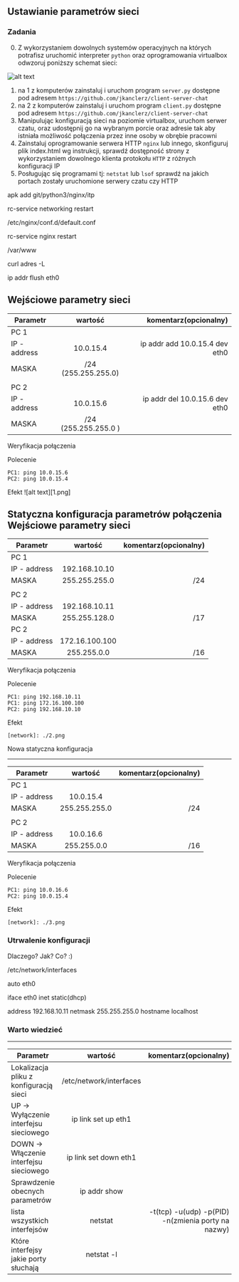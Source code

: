 ## Ustawianie parametrów sieci

### Zadania

0. Z wykorzystaniem dowolnych systemów operacyjnych na których potrafisz uruchomić interpreter ``python`` oraz oprogramowania virtualbox odwzoruj poniższy schemat sieci:

![alt text][network]

[network]: ./network.png "Logo Title Text 2"

1. na 1 z komputerów zainstaluj i uruchom program ``server.py`` dostępne pod adresem ``https://github.com/jkanclerz/client-server-chat``
2. na 2 z komputerów zainstaluj i uruchom program ``client.py`` dostępne pod adresem ``https://github.com/jkanclerz/client-server-chat``
3. Manipulując konfiguracją sieci na poziomie virtualbox, uruchom serwer czatu, oraz udostępnij go na wybranym porcie oraz adresie tak aby istniała możliwość połączenia przez inne osoby w obrębie pracowni
4. Zainstaluj oprogramowanie serwera HTTP ``nginx`` lub innego, skonfiguruj plik index.html wg instrukcji, sprawdź dostępność strony z wykorzystaniem dowolnego klienta protokołu ``HTTP`` z różnych konfiguracji IP
5. Posługując się programami tj: ``netstat`` lub ``lsof`` sprawdź na jakich portach zostały uruchomione serwery czatu czy HTTP

apk add git/python3/nginx/itp

rc-service networking restart

/etc/nginx/conf.d/default.conf 

rc-service nginx restart

/var/www

curl adres -L

ip addr flush eth0

Wejściowe parametry sieci
-------------------------
| Parametr | wartość | komentarz(opcionalny) |
| ------------- |:-------------:| -----:|
|   PC 1 |  
| IP - address  | 10.0.15.4 |ip addr add 10.0.15.4 dev eth0 |
| MASKA  | /24 (255.255.255.0) | |
|   |  | |
| PC 2  |  | |
| IP - address  | 10.0.15.6 | ip addr del 10.0.15.6 dev eth0 |
| MASKA  | /24 (255.255.255.0 )| |

Weryfikacja połączenia

Polecenie
```
PC1: ping 10.0.15.6
PC2: ping 10.0.15.4
```

Efekt
![alt text][1.png]


Statyczna konfiguracja parametrów połączenia
Wejściowe parametry sieci
-------------------------
| Parametr | wartość | komentarz(opcionalny) |
| ------------- |:-------------:| -----:|
|   PC 1 |  
| IP - address  | 192.168.10.10 | |
| MASKA  | 255.255.255.0 |/24 |
|   |  | |
| PC 2  |  | |
| IP - address  | 192.168.10.11 | |
| MASKA  | 255.255.128.0 |/17 |
| PC 2  |  | |
| IP - address  | 172.16.100.100 | |
| MASKA  | 255.255.0.0 |/16 |

Weryfikacja połączenia

Polecenie
```
PC1: ping 192.168.10.11
PC1: ping 172.16.100.100
PC2: ping 192.168.10.10
```

Efekt
```
[network]: ./2.png
```

Nowa statyczna konfiguracja 

-------------------------
| Parametr | wartość | komentarz(opcionalny) |
| ------------- |:-------------:| -----:|
|   PC 1 |  
| IP - address  | 10.0.15.4 | |
| MASKA  | 255.255.255.0 |/24 |
|   |  | |
| PC 2  |  | |
| IP - address  | 10.0.16.6 | |
| MASKA  | 255.255.0.0 |/16 |

Weryfikacja połączenia

Polecenie
```
PC1: ping 10.0.16.6
PC2: ping 10.0.15.4
```

Efekt
```
[network]: ./3.png
```

### Utrwalenie konfiguracji

Dlaczego? Jak? Co? :)

/etc/network/interfaces

auto eth0

iface eth0 inet static(dhcp)

  address 192.168.10.11
  netmask 255.255.255.0
  hostname localhost

### Warto wiedzieć

-------------------------
| Parametr | wartość | komentarz(opcionalny) |
| ------------- |:-------------:| -----:|
| Lokalizacja pliku z konfiguracją sieci|/etc/network/interfaces | |
| UP -> Wyłączenie interfejsu sieciowego|ip link set up eth1 | |
| DOWN -> Włączenie interfejsu sieciowego|ip link set down eth1| |
| Sprawdzenie obecnych parametrów |ip addr show | |
| lista wszystkich interfejsów |netstat |-t(tcp) -u(udp) -p(PID) -n(zmienia porty na nazwy) |
| Które interfejsy jakie porty słuchają |netstat -l | |


